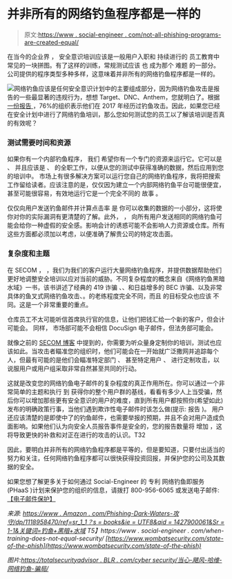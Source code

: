 # 并非所有的网络钓鱼程序都是一样的

> 原文:[https://www . social-engineer . com/not-all-phishing-programs-are-created-equal/](https://www.social-engineer.com/not-all-phishing-programs-are-created-equal/)

在当今的企业界 ， 安全意识培训应该是一般用户入职和 持续进行的 员工教育中常见的一块拼图。有了这样的训练，常规测试应该 也 成为那个 难题 的一部分。公司提供的程序类型多种多样，这意味着并非所有的网络钓鱼程序都是一样的。

![](../Images/1d3749204c8c90c72c7760e5b6c886ef.png)网络钓鱼应该是任何安全意识计划中的主要组成部分，因为网络钓鱼攻击是报告的一些最显著的违规行为，想想 Target、DNC、Anthem，您就明白了。根据 [ 一份报告 ](https://www.wombatsecurity.com/state-of-the-phish) ，76%的组织表示他们在 2017 年经历过钓鱼攻击。因此，如果您已经在安全计划中进行了网络钓鱼培训，那么您如何测试您的员工以了解该培训是否真的有效呢？ 

### 测试需要时间和资源

如果你有一个内部钓鱼程序， 我们 希望你有一个专门的资源来运行它。它可以是 、 并且应该是 、 的全职工作，以便从您的测试中获得准确的数据，然后应用到您的培训中。 市场上有很多解决方案可以运行您自己的网络钓鱼程序，我将把搜索工作留给读者。应该注意的是，仅仅因为建立一个内部网络钓鱼平台可能很便宜，甚至可能很容易，有效地运行它是一个完全不同的 故事 。

仅仅向用户发送钓鱼邮件并计算点击率 是 你可以收集的数据的一小部分，这将使你对你的实际漏洞有更清楚的了解。此外， ， 向所有用户发送相同的网络钓鱼可能会给你一种虚假的安全感。影响会计的诱惑可能不会影响人力资源或仓库。所有这些方面都必须加以考虑，以便准确了解贵公司的特定攻击面。

### 复杂度和主题

在 SECOM ， ，我们为我们的客户运行大量网络钓鱼程序，并提供数据帮助他们更好地调整安全培训以应对当前的威胁。不同复杂程度的概念来自《网络钓鱼黑暗水域》一书，该书讲述了经典的 419 诈骗 、、和日益增多的 BEC 诈骗、以及非常具体的鱼叉式网络钓鱼攻击、。的老练程度完全不同，而且 的目标受众也应该 不同。这是一个非常重要的重点。

仓库员工不太可能听信首席执行官的信息，让他们把钱汇给一个新的客户，但会计可能会。 同样， 市场部可能不会相信 DocuSign 电子邮件，但法务部可能会。

就像之前的 [SECOM 博客](https://www.social-engineer.com/when-training-does-not-equal-security/) 中提到的，你需要为听众量身定制你的培训，测试也应该如此。当攻击者瞄准您的组织时，他们可能会在一开始就广泛撒网并追踪每个人，但最有可能的是他们会瞄准特定部门 、 甚至特定用户 、 进行定制攻击，以说服用户或用户组采取非常自然甚至共同的行动。

这就是改变您的网络钓鱼电子邮件的复杂程度的真正作用所在。你可以通过一个非常简单的主题和执行 到 获得你的整个用户群的基线，看看有多少人上当受骗，然后你可以增加那些更有安全意识的用户的难度，直到所有用户都按照你(希望如此)发布的明确政策行事，当他们遇到欺诈性电子邮件时该怎么做(提示: 报告 )。 用户还应该清楚的是即使中了的钓鱼邮件，也需要举报的预期，并且不会对用户造成负面影响。如果他们认为向安全人员报告事件是安全的，您的报告数量将 增加 ，这将导致更快的补救和对正在进行的攻击的认识。T32

因此，要明白并非所有的网络钓鱼程序都是平等的，但是要知道，只要付出适当的努力和关注，任何网络钓鱼程序都可以很快获得投资回报，并保护您的公司及其数据的安全。

如果您想了解更多关于如何通过 Social-Engineer 的 专利 网络钓鱼即服务(PHaaS )计划来保护您的组织的信息，请拨打 800-956-6065 或发送电子邮件:[【电子邮件保护】](/cdn-cgi/l/email-protection)

*来源:
[https://www . Amazon . com/Phishing-Dark-Waters-攻守/dp/1118958470/ref=sr_1_1？s = books&ie = UTF8&qid = 1427900061&Sr = 1-1&关键词=钓鱼+黑暗+水域](https://www.amazon.com/Phishing-Dark-Waters-Offensive-Defensive/dp/1118958470/ref=sr_1_1?s=books&ie=UTF8&qid=1427900061&sr=1-1&keywords=phishing+dark+waters)
T5】https://www . social-engineer . com/when-training-does-not-equal-security/
[https://www.wombatsecurity.com/state-of-the-phish](https://www.wombatsecurity.com/state-of-the-phish)*

*图片:*[*https://totalsecurityadvisor . BLR . com/cyber security/当心-飓风-哈维-网络钓鱼-骗局/*](https://totalsecurityadvisor.blr.com/cybersecurity/beware-hurricane-harvey-phishing-scams/)